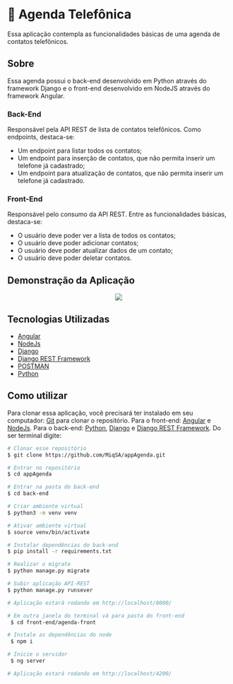 # 📲 Agenda Telefônica

Essa aplicação contempla as funcionalidades básicas de uma agenda de contatos telefônicos.

## Sobre
Essa agenda possui o back-end desenvolvido em Python através do framework Django e o front-end desenvolvido em NodeJS através do framework Angular.

### Back-End

Responsável pela API REST de lista de contatos telefônicos. Como endpoints, destaca-se:
- Um endpoint para listar todos os contatos;
- Um endpoint para inserção de contatos, que não permita inserir um telefone já cadastrado;
- Um endpoint para atualização de contatos, que não permita inserir um telefone já cadastrado.

### Front-End
Responsável pelo consumo da API REST. Entre as funcionalidades básicas, destaca-se:

- O usuário deve poder ver a lista de todos os contatos;
- O usuário deve poder adicionar contatos;
- O usuário deve poder atualizar dados de um contato;
- O usuário deve poder deletar contatos.

## Demonstração da Aplicação

<p align="center">
<img src="frontend/to_readme/app_working.gif">
</p>


## Tecnologias Utilizadas

- [Angular](https://angular.io/)
- [NodeJs](https://nodejs.org/en/)
- [Django](https://www.djangoproject.com/)
- [Django REST Framework](https://www.django-rest-framework.org/)
- [POSTMAN](https://www.postman.com/)
- [Python](https://www.python.org/)

## Como utilizar

Para clonar essa aplicação, você precisará ter instalado em seu computador: [Git](https://git-scm.com) para clonar o repositório. Para o front-end: [Angular](https://angular.io/) e [NodeJs](https://nodejs.org/en/). Para o back-end: [Python](https://www.python.org/),  [Django](https://www.djangoproject.com/) e [Django REST Framework](https://www.django-rest-framework.org/). Do ser terminal digite:

```bash
# Clonar esse repositório
$ git clone https://github.com/MiqSA/appAgenda.git

# Entrar no repositório
$ cd appAgenda

# Entrar na pasta do back-end
$ cd back-end

# Criar ambiente virtual
$ python3 -m venv venv

# Ativar ambiente virtual
$ source venv/bin/activate

# Instalar dependências do back-end
$ pip install -r requirements.txt 

# Realizar o migrate
$ python manage.py migrate

# Subir aplicação API-REST
$ python manage.py runsever

# Aplicação estará rodando em http://localhost/8000/

# Em outra janela do terminal vá para pasta do front-end
 $ cd front-end/agenda-front

# Instale as dependências do node
 $ npm i

# Inicie o servidor
 $ ng server

# Aplicação estará rodando em http://localhost/4200/









